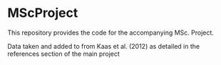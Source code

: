 # MScProject
This repository provides the code for the accompanying MSc. Project.


Data taken and added to from Kaas et al. (2012) as detailed in the references section of the main project
